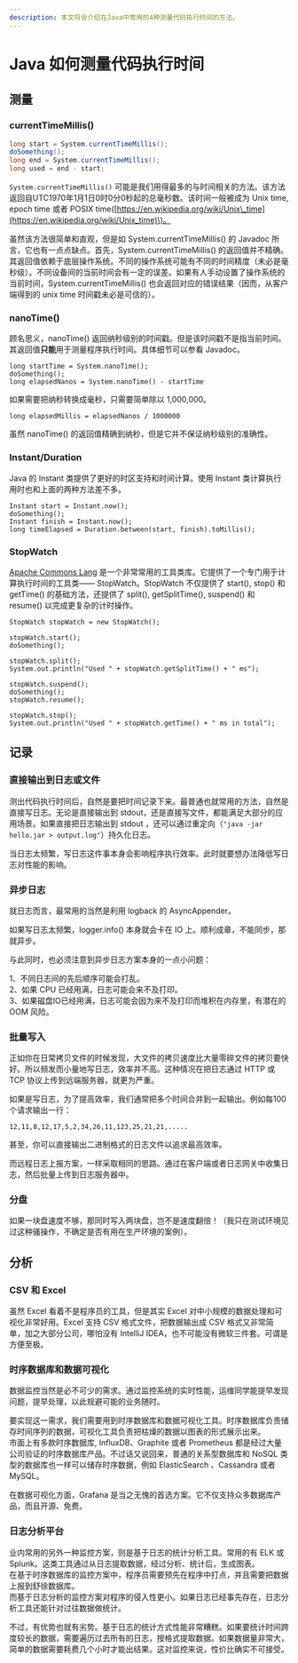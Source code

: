 ```yaml
---
description: 本文将会介绍在Java中常用的4种测量代码执行时间的方法。
---
```


# Java 如何测量代码执行时间

## 测量

### currentTimeMillis\(\)

```java
long start = System.currentTimeMillis();
doSomething();
long end = System.currentTimeMillis();
long used = end - start;
```

`System.currentTimeMillis()` 可能是我们用得最多的与时间相关的方法。该方法返回自UTC1970年1月1日0时0分0秒起的总毫秒数。该时间一般被成为 Unix time, epoch time 或者 POSIX time\([https://en.wikipedia.org/wiki/Unix\_time](https://en.wikipedia.org/wiki/Unix_time)\)。

虽然该方法很简单和直观，但是如 System.currentTimeMillis\(\) 的 Javadoc 所言，它也有一点点缺点。首先，System.currentTimeMillis\(\) 的返回值并不精确。其返回值依赖于底层操作系统。不同的操作系统可能有不同的时间精度（未必是毫秒级）。不同设备间的当前时间会有一定的误差。如果有人手动设置了操作系统的当前时间，System.currentTimeMillis\(\) 也会返回对应的错误结果（因而，从客户端得到的 unix time 时间戳未必是可信的）。

### nanoTime\(\)

顾名思义，nanoTime\(\) 返回纳秒级别的时间戳。但是该时间戳不是指当前时间。其返回值**只能**用于测量程序执行时间。具体细节可以参看 Javadoc。

```text
long startTime = System.nanoTime();
doSomething();
long elapsedNanos = System.nanoTime() - startTime
```

如果需要把纳秒转换成毫秒，只需要简单除以 1,000,000。

```text
long elapsedMillis = elapsedNanos / 1000000
```

虽然 nanoTime\(\) 的返回值精确到纳秒，但是它并不保证纳秒级别的准确性。

### Instant/Duration

Java 的 Instant 类提供了更好的时区支持和时间计算。使用 Instant 类计算执行用时也和上面的两种方法差不多。

```text
Instant start = Instant.now();
doSomething();      
Instant finish = Instant.now();
long timeElapsed = Duration.between(start, finish).toMillis();
```

### StopWatch

[Apache Commons Lang](https://commons.apache.org/proper/commons-lang/) 是一个非常常用的工具类库。它提供了一个专门用于计算执行时间的工具类—— StopWatch。StopWatch 不仅提供了 start\(\), stop\(\) 和 getTime\(\) 的基础方法，还提供了 split\(\), getSplitTime\(\), suspend\(\) 和 resume\(\) 以完成更复杂的计时操作。

```text
StopWatch stopWatch = new StopWatch();

stopWatch.start();
doSomething();

stopWatch.split();
System.out.println("Used " + stopWatch.getSplitTime() + " ms");

stopWatch.suspend();
doSomething();
stopWatch.resume();

stopWatch.stop();
System.out.println("Used " + stopWatch.getTime() + " ms in total");
```

## 记录

### 直接输出到日志或文件

测出代码执行时间后，自然是要把时间记录下来。最普通也就常用的方法，自然是直接写日志。无论是直接输出到 stdout，还是直接写文件，都能满足大部分的应用场景。如果直接把日志输出到 stdout ，还可以通过重定向（`"java -jar hello.jar > output.log"`）持久化日志。

当日志太频繁，写日志这件事本身会影响程序执行效率。此时就要想办法降低写日志对性能的影响。

### 异步日志

就日志而言，最常用的当然是利用 logback 的 AsyncAppender。

如果写日志太频繁，logger.info\(\) 本身就会卡在 IO 上。顺利成章，不能同步，那就异步。

与此同时，也必须注意到异步日志方案本身的一点小问题：

1、不同日志间的先后顺序可能会打乱。  
2、如果 CPU 已经用满，日志可能会来不及打印。  
3、如果磁盘IO已经用满，日志可能会因为来不及打印而堆积在内存里，有潜在的 OOM 风险。

### 批量写入

正如你在日常拷贝文件的时候发现，大文件的拷贝速度比大量零碎文件的拷贝要快好。所以频发而小量地写日志，效率并不高。这种情况在把日志通过 HTTP 或 TCP 协议上传到远端服务器，就更为严重。

如果是写日志，为了提高效率，我们通常把多个时间合并到一起输出。例如每100个请求输出一行：

```text
12,11,8,12,17,5,2,34,26,11,123,25,21,21,.....
```

甚至，你可以直接输出二进制格式的日志文件以追求最高效率。

而远程日志上报方案，一样采取相同的思路。通过在客户端或者日志网关中收集日志，然后批量上传到日志服务器中。

### 分盘

如果一块盘速度不够，那同时写入两块盘，岂不是速度翻倍！（我只在测试环境见过这种骚操作，不确定是否有用在生产环境的案例）。

## 分析

### CSV 和 Excel

虽然 Excel 看着不是程序员的工具，但是其实 Excel 对中小规模的数据处理和可视化非常好用。Excel 支持 CSV 格式文件，把数据输出成 CSV 格式又非常简单，加之大部分公司，哪怕没有 IntelliJ IDEA，也不可能没有微软三件套。可谓是方便至极。

### 时序数据库和数据可视化

数据监控当然是必不可少的需求。通过监控系统的实时性能，运维同学能提早发现问题，提早处理，以此规避可能的业务随时。

要实现这一需求，我们需要用到时序数据库和数据可视化工具。时序数据库负责储存时间序列的数据，可视化工具负责把枯燥的数据以图表的形式展示出来。  
市面上有多款时序数据库, InfluxDB、Graphite 或者 Prometheus 都是经过大量公司验证的时序数据库产品。不过话又说回来，普通的关系型数据库和 NoSQL  类型的数据库也一样可以储存时序数据，例如 ElasticSearch 、Cassandra 或者 MySQL。

在数据可视化方面，Grafana 是当之无愧的首选方案。它不仅支持众多数据库产品，而且开源、免费。

### 日志分析平台

业内常用的另外一种监控方案，则是基于日志的统计分析工具。常用的有 ELK 或 Splunk。这类工具通过从日志提取数据，经过分析、统计后，生成图表。  
在基于时序数据库的监控方案中，程序员需要预先在程序中打点，并且需要把数据上报到舒徐数据库。  
而基于日志分析的监控方案对程序的侵入性更小。如果日志已经事先存在，日志分析工具还能针对过往数据做统计。

不过，有优势也就有劣势。基于日志的统计方式性能非常糟糕。如果要统计时间跨度较长的数据，需要遍历过去所有的日志，按格式提取数据。如果数据量非常大，简单的数据需要耗费几个小时才能出结果。这对监控来说，性价比确实不可接受。


